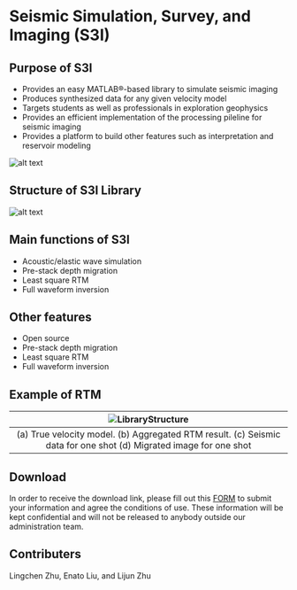 # Seismic Simulation, Survey, and Imaging (S3I)
## Purpose of S3I
  * Provides an easy MATLAB®-based library to simulate seismic imaging
  * Produces synthesized data for any given velocity model
  * Targets students as well as professionals in exploration geophysics
  * Provides an efficient implementation of the processing pileline for seismic imaging
  * Provides a platform to build other features such as interpretation and reservoir modeling
  
![alt text](https://github.com/olivesgatech/SSSI/blob/master/figures/seismicsurvey.png "Seismic Survey")


## Structure of S3I Library

![alt text](https://github.com/olivesgatech/SSSI/blob/master/figures/structure.png "Library Structure")

## Main functions of S3I
  * Acoustic/elastic wave simulation
  * Pre-stack depth migration
  * Least square RTM
  * Full waveform inversion

## Other features
  * Open source
  * Pre-stack depth migration
  * Least square RTM
  * Full waveform inversion


## Example of RTM

|![LibraryStructure](https://github.com/olivesgatech/SSSI/blob/master/figures/MarmousiRTM.png "Library Structure")|
|:--:|
|(a) True velocity model. (b) Aggregated RTM result. (c) Seismic data for one shot (d) Migrated image for one shot |

## Download
In order to receive the download link, please fill out this [FORM](https://docs.google.com/forms/d/e/1FAIpQLScSu1Vu9DTe9Znznw2avn5LDFkexVXsfUl0dcHZwQ3KDIyXTQ/viewform?vc=0&c=0&w=1) to submit your information and agree the conditions of use. These information will be kept confidential and will not be released to anybody outside our administration team.

## Contributers 
Lingchen Zhu, Enato Liu, and Lijun Zhu 
